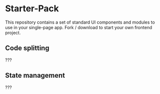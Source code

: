 # Starter-Pack

This repository contains a set of standard UI components and modules to use in your single-page app. Fork / download to start your own frontend project.

## Code splitting

???

## State management

???
